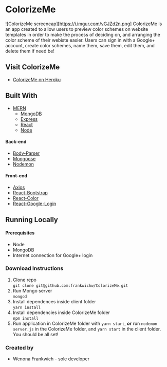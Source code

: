 # ColorizeMe
![ColorizeMe screencap][https://i.imgur.com/vGJZd2n.png]
ColorizeMe is an app created to allow users to preview color schemes on website templates in order to make the process of deciding on, and arranging the color scheme of their webiste easier. Users can sign in with a Google+ account, create color schemes, name them, save them, edit them, and delete them if need be!
## Visit ColorizeMe
* [ColorizeMe on Heroku](https://colorizeme.herokuapp.com/ "ColorizeMe")
## Built With
* [MERN](http://mern.io/ "Mern")
    * [MongoDB](https://www.mongodb.com/ "MongoDB")
    * [Express](https://expressjs.com/ "Express js")
    * [React](https://reactjs.org/ "React js")
    * [Node](https://nodejs.org/en/ "Node js")
#### Back-end
* [Body-Parser](https://www.npmjs.com/package/body-parser "Body-Parser")
* [Mongoose](http://mongoosejs.com/ "Mongoose")
* [Nodemon](https://nodemon.io/ "Nodemon")
#### Front-end
* [Axios](https://www.npmjs.com/package/axios "Axios")
* [React-Bootstrap](https://react-bootstrap.github.io/ "React-Bootstrap")
* [React-Color](https://casesandberg.github.io/react-color/ "React-Color")
* [React-Google-Login](https://www.npmjs.com/package/react-google-login-component "React-Google-Login")
## Running Locally
#### Prerequisites 
* Node
* MongoDB 
* Internet connection for Google+ login
### Download Instructions
1. Clone repo  
```git clone git@github.com:frankwichw/ColorizeMe.git```  
2. Run Mongo server  
```mongod```  
3. Install dependences inside client folder  
```yarn install```  
4. Install dependencies inside ColorizeMe folder  
```npm install```  
5. Run application in ColorizeMe folder with `yarn start`, ***or*** run `nodemon server.js` in the ColorizeMe folder, and `yarn start` in the client folder. You should be all set!
### Created by
* Wenona Frankwich - sole developer
